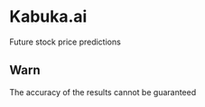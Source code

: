 # Kabuka.ai
Future stock price predictions

## Warn
The accuracy of the results cannot be guaranteed
